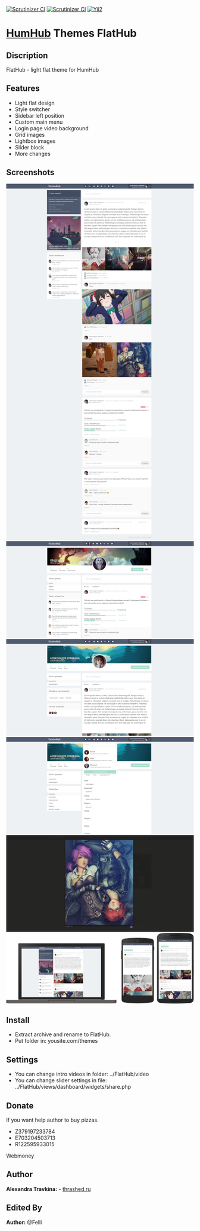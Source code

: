 [![Scrutinizer CI](https://scrutinizer-ci.com/g/Felli/humhub-themes-flathub/badges/quality-score.png?b=master)](https://scrutinizer-ci.com/g/Felli/humhub-themes-flathub/)
[![Scrutinizer CI](https://scrutinizer-ci.com/g/Felli/humhub-themes-flathub/badges/build.png?b=master)](https://scrutinizer-ci.com/g/Felli/humhub-themes-flathub/)
[![Yii2](https://img.shields.io/badge/Powered_by-Yii_Framework-green.svg?style=flat)](http://www.yiiframework.com/)
#  [HumHub](https://github.com/humhub/humhub) Themes FlatHub

## Discription
FlatHub - light flat theme for HumHub

## Features
- Light flat design
- Style switcher
- Sidebar left position
- Custom main menu
- Login page video background
- Grid images
- Lightbox images
- Slider block
- More changes

## Screenshots
![](https://github.com/Felli/humhub-themes-flathub/blob/master/screenshots/1.png)
![](https://github.com/Felli/humhub-themes-flathub/blob/master/screenshots/2.png)
![](https://github.com/Felli/humhub-themes-flathub/blob/master/screenshots/3.png)
![](https://github.com/Felli/humhub-themes-flathub/blob/master/screenshots/4.png)
![](https://github.com/Felli/humhub-themes-flathub/blob/master/screenshots/5.png)
![](https://github.com/Felli/humhub-themes-flathub/blob/master/screenshots/main.png)

## Install
- Extract archive and rename to FlatHub.
- Put folder in: yousite.com/themes

## Settings
- You can change intro videos in folder: ../FlatHub/video
- You can change slider settings in file: ../FlatHub/views/dashboard/widgets/share.php

## Donate
If you want help author to buy pizzas.
- Z379197233784
- E703204503713
- R122595933015

Webmoney

## Author
__Alexandra Travkina:__ - [thrashed.ru](http://thrashed.ru)

## Edited By
__Author:__ @Felli
